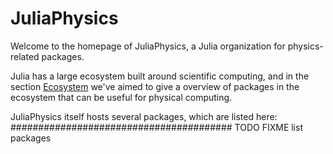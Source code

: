 # JuliaPhysics

Welcome to the homepage of JuliaPhysics, a Julia organization for physics-related packages.

Julia has a large ecosystem built around scientific computing, and in the section [Ecosystem](@ref) we've aimed to give a overview of packages in the ecosystem that can be useful for physical computing.

JuliaPhysics itself hosts several packages, which are listed here:
######################################## TODO FIXME list packages
